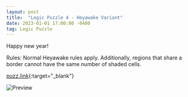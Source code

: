 ```yaml
---
layout: post
title:  "Logic Puzzle 4 - Heyawake Variant"
date: 2023-01-01 17:00:00 -0400
tag: Logic Puzzle
---
```

Happy new year! 

Rules: Normal Heyawake rules apply. Additionally, regions that share a border cannot have the same number of shaded cells.

[puzz.link](https://puzz.link/p?heyawake/v:/10/11/6md9aultbil5daqklpbi0evi811ge21ju00epg01h2l0i2g3o){:target="_blank"}

![Preview](https://puzz.link/pv?frame=5&heyawake/v:/10/11/6md9aultbil5daqklpbi0evi811ge21ju00epg01h2l0i2g3o)